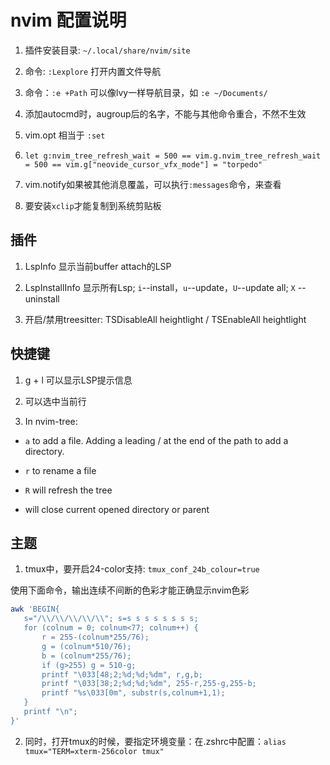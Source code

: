 # nvim 配置说明

 1. 插件安装目录: `~/.local/share/nvim/site`

 2. 命令: `:Lexplore` 打开内置文件导航

 3. 命令：`:e +Path` 可以像lvy一样导航目录，如 `:e ~/Documents/`

 4. 添加autocmd时，augroup后的名字，不能与其他命令重合，不然不生效

 5. vim.opt 相当于 `:set`

 6. `let g:nvim_tree_refresh_wait = 500 == vim.g.nvim_tree_refresh_wait = 500 == vim.g["neovide_cursor_vfx_mode"] = "torpedo"`

 7. vim.notify如果被其他消息覆盖，可以执行`:messages`命令，来查看

 8. 要安装`xclip`才能复制到系统剪贴板

## 插件

 1. LspInfo 显示当前buffer attach的LSP

 2. LspInstallInfo 显示所有Lsp; `i`--install，`u`--update，`U`--update all; `X` -- uninstall

 3. 开启/禁用treesitter: TSDisableAll heightlight / TSEnableAll heightlight

## 快捷键

 1. g + l 可以显示LSP提示信息

 2. <S-v> 可以选中当前行

 3. In nvim-tree:

  + `a` to add a file. Adding a leading / at the end of the path to add a directory.

  + `r` to rename a file

  + `R` will refresh the tree

  + <BS> will close current opened directory or parent

## 主题

1. tmux中，要开启24-color支持: `tmux_conf_24b_colour=true`

使用下面命令，输出连续不间断的色彩才能正确显示nvim色彩

```bash
awk 'BEGIN{
   s="/\\/\\/\\/\\/\\"; s=s s s s s s s s;
   for (colnum = 0; colnum<77; colnum++) {
       r = 255-(colnum*255/76);
       g = (colnum*510/76);
       b = (colnum*255/76);
       if (g>255) g = 510-g;
       printf "\033[48;2;%d;%d;%dm", r,g,b;
       printf "\033[38;2;%d;%d;%dm", 255-r,255-g,255-b;
       printf "%s\033[0m", substr(s,colnum+1,1);
   }
   printf "\n";
}'
```

2. 同时，打开tmux的时候，要指定环境变量：在.zshrc中配置：`alias tmux="TERM=xterm-256color tmux"`

